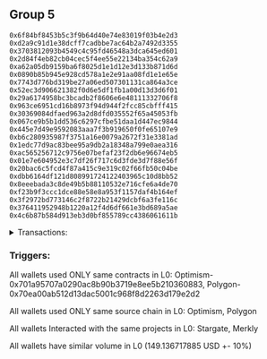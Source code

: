 ## Group 5

```0x6b62c4326c59604d3728e9458fa9ca95bb506099
0x6f84bf8453b5c3f9b64d40e74e83019f03b4e2d3
0xd2a9c91d1e38dcff7cadbbe7ac64b2a7492d3355
0x3703812093b4549c4c95fd46548a3dca645ed601
0x2d84f4eb82cb04cec5f4ee55e22134ba354c62a9
0xa62a05db9159ba6f8025d1e1d12e3d133b871d6d
0x0890b85b945e928cd578a1e2e91aa08fd1e1e65e
0x7743d776bd319be27a06ed507301131ca864a3ce
0x52ec3d906621382f0d6e5df1fb1a00d13d3d6f01
0x29a6174958bc3bcadb2f8606e6e48111332706f8
0x963ce6951cd16b8973f94d944f2fcc85cbfff415
0x30369084dfaed963a2d8dfd035552f65a45053fb
0x067ce9b5b1dd536c6297cfbe51daa1d447ec9844
0x445e7d49e9592083aaa7f3b919650f0fe65107e9
0xb6c280935987f3751a16e0079a2672f31e3381ad
0x1edc77d9ac83bee95a9db2a18348a799e0aea316
0xac565256712c9756e07befaf23f2db6e96674eb5
0x01e7e604952e3c7df26f717c6d3fde3d7f88e56f
0x20bac6c5fcd4f87a415c9e319c02f66fb50c04be
0xdbb6164df121d808991724122403965c10d8bb52
0x8eeebada3c8de49b5b88110532e716cfe6a4de70
0xf23b9f3ccc1dce88e58e8a953f1157daf4b164ef
0x3f2972bd773146c2f8722b21429dcbf6a3fe116c
0x376411952948b1220a12f4d6df661e3bd689a5ae
0x4c6b87b584d913eb3d0bf855789cc4386061611b
```
<details>
<summary>Transactions:</summary>

Hashes: 

Wallet: 0x6b62c4326c59604d3728e9458fa9ca95bb506099

       Hash: 0xfaee5d4557bd07dd66037f4b1d8ff6aa216adbb3334fb1298fbf2e51236ee1d8
         - source chain: Optimism
         - destination chain: Polygon
         - project: Stargate
         - contract: 0x701a95707a0290ac8b90b3719e8ee5b210360883
         - value USD: 149.136717885
       Hash: 0x7e7dde2f03f85ec06584f19960752fbce0f577e97e310848813afa86e577e564
         - source chain: Polygon
         - destination chain: Optimism
         - project: Merkly
         - contract: 0x70ea00ab512d13dac5001c968f8d2263d179e2d2
       Hash: 0x9923c34e9687b00a2de515cfe5f603096baa5e84ca6aba05a335f936896aacb6
         - source chain: Polygon
         - destination chain: Celo Mainnet
         - project: Merkly
         - contract: 0x70ea00ab512d13dac5001c968f8d2263d179e2d2
       Hash: 0xe71954f141d87c4947eb2f296976da70f4c43093e0c7acfab5e7145b471e10bf
         - source chain: Polygon
         - destination chain: Fuse Mainnet
         - project: Merkly
         - contract: 0x70ea00ab512d13dac5001c968f8d2263d179e2d2
       Hash: 0x90d24ee79cb80ae2a53d4ed8fa75183aa035dcc9b1f98fa402926e6083766605
         - source chain: Polygon
         - destination chain: Viction
         - project: Merkly
         - contract: 0x70ea00ab512d13dac5001c968f8d2263d179e2d2
Wallet: 0x6f84bf8453b5c3f9b64d40e74e83019f03b4e2d3

       Hash:0x2fd41af84e6647229122b0af7cd0e022f7e0fc0265c75a536223955c6443d9f3
         - source chain: Optimism
         - destination chain: Polygon
         - project: Stargate
         - contract: 0x701a95707a0290ac8b90b3719e8ee5b210360883
         - value USD: 149.346518729
       Hash:0x0b88892a673c35cc680aa6f57d849c312efe2c419c4cd0de46be8a72e5c7ee69
         - source chain: Polygon
         - destination chain: Viction
         - project: Merkly
         - contract: 0x70ea00ab512d13dac5001c968f8d2263d179e2d2
       Hash:0xf314d369c81fc480207858241bff6a4b963827afa558bc053918091f06ec1121
         - source chain: Polygon
         - destination chain: DFK
         - project: Merkly
         - contract: 0x70ea00ab512d13dac5001c968f8d2263d179e2d2
       Hash:0x2a0ffb6f2c8d4e6a46b69bb0980e1b2084b6517bb44fec299ab6771f5f8ef1ee
         - source chain: Polygon
         - destination chain: Gnosis
         - project: Merkly
         - contract: 0x70ea00ab512d13dac5001c968f8d2263d179e2d2
       Hash:0x10ac07cb50698412b0928d8161a66f0631b035f581c8389f8b30afb2e0ac56ee
         - source chain: Polygon
         - destination chain: Mode
         - project: Merkly
         - contract: 0x70ea00ab512d13dac5001c968f8d2263d179e2d2
Wallet: 0xd2a9c91d1e38dcff7cadbbe7ac64b2a7492d3355

       Hash:0x2d9efbd1c70315a0eab39d6d05746a0a449d9b3809b7006d79fd2d59bbc05ae0
         - source chain: Optimism
         - destination chain: Polygon
         - project: Stargate
         - contract: 0x701a95707a0290ac8b90b3719e8ee5b210360883
         - value USD: 149.331921976
       Hash:0x9754933dd3dfd7688f74f2f99b793fbadd75bf115b9b4a74f1da3af3acb7a9e3
         - source chain: Polygon
         - destination chain: Merit Circle
         - project: Merkly
         - contract: 0x70ea00ab512d13dac5001c968f8d2263d179e2d2
       Hash:0xf1b40cb8ca3cf9656ff6c87e28499c1d2a26be0f02d7cc517c8f49df0a442ac4
         - source chain: Polygon
         - destination chain: Optimism
         - project: Merkly
         - contract: 0x70ea00ab512d13dac5001c968f8d2263d179e2d2
       Hash:0x26714a97586cc66feb037503b51d1ef266946696212fab7c424aff2bb939ddf3
         - source chain: Polygon
         - destination chain: Mode
         - project: Merkly
         - contract: 0x70ea00ab512d13dac5001c968f8d2263d179e2d2
       Hash:0x51877b94c721af0fa17a111e069f3dad0a68ef375c4a802933572559bf4dd03a
         - source chain: Polygon
         - destination chain: Aptos
         - project: Merkly
         - contract: 0x70ea00ab512d13dac5001c968f8d2263d179e2d2
Wallet: 0x3703812093b4549c4c95fd46548a3dca645ed601

       Hash:0xd1f868504e2d029664e176e4ca72b98aeedd418e9e29c3b88e32aec6ab677563
         - source chain: Optimism
         - destination chain: Polygon
         - project: Stargate
         - contract: 0x701a95707a0290ac8b90b3719e8ee5b210360883
         - value USD: 149.311894918
       Hash:0x7db7a4dddd40bcf9892430d4a50172c15b1d092a9958967e37663c0aa2e01c5a
         - source chain: Polygon
         - destination chain: Klaytn Mainnet Cypress
         - project: Merkly
         - contract: 0x70ea00ab512d13dac5001c968f8d2263d179e2d2
       Hash:0x053706997fd857c754cbc7bccfbcd6adec5e4ddf603730e439e4dbeeaaf7fead
         - source chain: Polygon
         - destination chain: Fuse Mainnet
         - project: Merkly
         - contract: 0x70ea00ab512d13dac5001c968f8d2263d179e2d2
       Hash:0xa8fb0690551eea058325e45a871eff57791db3205f7e18f3b9af674368e97146
         - source chain: Polygon
         - destination chain: Celo Mainnet
         - project: Merkly
         - contract: 0x70ea00ab512d13dac5001c968f8d2263d179e2d2
       Hash:0x4f3938b3d6bae141af29bf2b5ec4b2750de6a321cd200c075005fa162e122bef
         - source chain: Polygon
         - destination chain: Celo Mainnet
         - project: Merkly
         - contract: 0x70ea00ab512d13dac5001c968f8d2263d179e2d2
Wallet: 0x2d84f4eb82cb04cec5f4ee55e22134ba354c62a9

       Hash:0xd8e1f5e4cc0cdfaa49c90531c0978c3046d62d3a5f0a89cc9d7080b520d25683
         - source chain: Optimism
         - destination chain: Polygon
         - project: Stargate
         - contract: 0x701a95707a0290ac8b90b3719e8ee5b210360883
         - value USD: 149.292859369
       Hash:0x19b46488b5506560e756b48a7033f5ef67ea4f8349c0c7a4c5467468ee8d99b2
         - source chain: Polygon
         - destination chain: Optimism
         - project: Merkly
         - contract: 0x70ea00ab512d13dac5001c968f8d2263d179e2d2
       Hash:0xe63057681792dd77a9ee1448e436156a9143a9133d5f28092328b66012b4d961
         - source chain: Polygon
         - destination chain: Mode
         - project: Merkly
         - contract: 0x70ea00ab512d13dac5001c968f8d2263d179e2d2
       Hash:0xbdd9e431cacf08ec23f270909bc8e8e39882e97e135b8b10155aa496f6a4fe05
         - source chain: Polygon
         - destination chain: Celo Mainnet
         - project: Merkly
         - contract: 0x70ea00ab512d13dac5001c968f8d2263d179e2d2
       Hash:0xdaf076536006ff3f4d21f43d7a2913f50f482ae8c508cebe2b28e021eea6a868
         - source chain: Polygon
         - destination chain: Klaytn Mainnet Cypress
         - project: Merkly
         - contract: 0x70ea00ab512d13dac5001c968f8d2263d179e2d2
Wallet: 0xa62a05db9159ba6f8025d1e1d12e3d133b871d6d

       Hash:0xfd771b4bf553dd1885ed5a4f222c6b14cc3fbdeda5f1ad9bfe7f4ce0686cf67f
         - source chain: Optimism
         - destination chain: Polygon
         - project: Stargate
         - contract: 0x701a95707a0290ac8b90b3719e8ee5b210360883
         - value USD: 149.329185335
       Hash:0x02fe34556e2fd8c3b89d75d7c00ddd4adc3446cae1dca524771c6c472e3cfa6f
         - source chain: Polygon
         - destination chain: Klaytn Mainnet Cypress
         - project: Merkly
         - contract: 0x70ea00ab512d13dac5001c968f8d2263d179e2d2
       Hash:0x8a1847263914fbfc06fb628815c4a084b40e84f84282b25cc7698f20c431e75e
         - source chain: Polygon
         - destination chain: Moonbeam
         - project: Merkly
         - contract: 0x70ea00ab512d13dac5001c968f8d2263d179e2d2
       Hash:0xae7b7faeddbfd41410531e821d9c9df8ad8d82e20f83c15b1cfbd1dd08b3acd2
         - source chain: Polygon
         - destination chain: Moonriver
         - project: Merkly
         - contract: 0x70ea00ab512d13dac5001c968f8d2263d179e2d2
       Hash:0x137fc8fe3dbf2e127456dee31623a5baf025de7aa87f123c050fb3528dfc6e88
         - source chain: Polygon
         - destination chain: Gnosis
         - project: Merkly
         - contract: 0x70ea00ab512d13dac5001c968f8d2263d179e2d2
       Hash:0xa8eb15c58d60297037521384a3629caaa13d3664c678b78f8e7179c8b92c6f7f
         - source chain: Polygon
         - destination chain: Merit Circle
         - project: Merkly
         - contract: 0x70ea00ab512d13dac5001c968f8d2263d179e2d2
Wallet: 0x0890b85b945e928cd578a1e2e91aa08fd1e1e65e

       Hash:0xcf729089c850b9de9221d2448971865f24a071ecc12f5c87ebde5e9b73c39914
         - source chain: Optimism
         - destination chain: Polygon
         - project: Stargate
         - contract: 0x701a95707a0290ac8b90b3719e8ee5b210360883
         - value USD: 149.346267854
       Hash:0xaa9159dd6c5825d2b8d063515a7bc8b2fc4e93084b0908cb91d0dc7dbb5e80f6
         - source chain: Polygon
         - destination chain: Moonriver
         - project: Merkly
         - contract: 0x70ea00ab512d13dac5001c968f8d2263d179e2d2
       Hash:0x89f008f6599bd254b3e2885667478eef4f59ddc4040ee019f5ef97cb0481d3ea
         - source chain: Polygon
         - destination chain: Moonbeam
         - project: Merkly
         - contract: 0x70ea00ab512d13dac5001c968f8d2263d179e2d2
       Hash:0xd87eb4a2031d46e7b13696f153aafdef82e8707ed27ba858a4d233ab77816fd4
         - source chain: Polygon
         - destination chain: Gnosis
         - project: Merkly
         - contract: 0x70ea00ab512d13dac5001c968f8d2263d179e2d2
       Hash:0x7b3da1770206959419c51dc95ed7198c7238a5dbf76d65fff749cfc78f0f00a9
         - source chain: Polygon
         - destination chain: Fuse Mainnet
         - project: Merkly
         - contract: 0x70ea00ab512d13dac5001c968f8d2263d179e2d2
       Hash:0x7443937f8e16b0e98826cfbd7dcbc433f011e23412e3d6e2797b98d4eda00b94
         - source chain: Polygon
         - destination chain: Celo Mainnet
         - project: Merkly
         - contract: 0x70ea00ab512d13dac5001c968f8d2263d179e2d2
Wallet: 0x7743d776bd319be27a06ed507301131ca864a3ce

       Hash:0x422ca110fb3444842b00a326f659c8ca43180b0ba55d4b236100d62cda4da522
         - source chain: Optimism
         - destination chain: Polygon
         - project: Stargate
         - contract: 0x701a95707a0290ac8b90b3719e8ee5b210360883
         - value USD: 149.314394677
       Hash:0xdff3ddfcb4988ac1f458fec33048b8404d92ab095b943d4e2e1686ce705658c7
         - source chain: Polygon
         - destination chain: DFK
         - project: Merkly
         - contract: 0x70ea00ab512d13dac5001c968f8d2263d179e2d2
       Hash:0xd6ba5c9eacc0da569e0a69f2c19db803dccafbff3fdf40e1e52088bbd67308dd
         - source chain: Polygon
         - destination chain: Merit Circle
         - project: Merkly
         - contract: 0x70ea00ab512d13dac5001c968f8d2263d179e2d2
       Hash:0x9155f6dd69b02828d8f98cd0ad44a5b8d08410f19d386f9dc0fd55efde6921a9
         - source chain: Polygon
         - destination chain: Viction
         - project: Merkly
         - contract: 0x70ea00ab512d13dac5001c968f8d2263d179e2d2
       Hash:0x4ae43772ee56a3ca736323e33de48184911255c73756aff50a9fb0ae720037a5
         - source chain: Polygon
         - destination chain: Gnosis
         - project: Merkly
         - contract: 0x70ea00ab512d13dac5001c968f8d2263d179e2d2
       Hash:0x4cf4cb6c007e43a6b2a1fcc336617169b53bc3196e904619d2a83676c3e97521
         - source chain: Polygon
         - destination chain: Fuse Mainnet
         - project: Merkly
         - contract: 0x70ea00ab512d13dac5001c968f8d2263d179e2d2
Wallet: 0x52ec3d906621382f0d6e5df1fb1a00d13d3d6f01

       Hash:0x28e81b9210cec94145abad6d66db7422701280b59e8e68ed4849e34598730b35
         - source chain: Optimism
         - destination chain: Polygon
         - project: Stargate
         - contract: 0x701a95707a0290ac8b90b3719e8ee5b210360883
         - value USD: 149.331296287
       Hash:0xee14bff3dfb1494fcd4a05f6c2aa8af2c6efe7dac003f7350e6a6fba378209cc
         - source chain: Polygon
         - destination chain: Fuse Mainnet
         - project: Merkly
         - contract: 0x70ea00ab512d13dac5001c968f8d2263d179e2d2
       Hash:0xd3261d143e55d3f0692dbc989360a713a963c341639bb17d462872ddb0f4a493
         - source chain: Polygon
         - destination chain: Klaytn Mainnet Cypress
         - project: Merkly
         - contract: 0x70ea00ab512d13dac5001c968f8d2263d179e2d2
       Hash:0xa0d76529ade4b552075b6a29c4bd5bba8d0af8e5c915f7719c16c2cf485539ed
         - source chain: Polygon
         - destination chain: Moonbeam
         - project: Merkly
         - contract: 0x70ea00ab512d13dac5001c968f8d2263d179e2d2
       Hash:0x46cec596ac99e70dc55b71655f7805c6bd1e0ecc8cab2a61cf64d8122c682d05
         - source chain: Polygon
         - destination chain: Moonbeam
         - project: Merkly
         - contract: 0x70ea00ab512d13dac5001c968f8d2263d179e2d2
Wallet: 0x29a6174958bc3bcadb2f8606e6e48111332706f8

       Hash:0x174e24bea1ced6fd90cea8bef1c8cc530ddbdbc1a712041f4f4fde5b61de0e5e
         - source chain: Optimism
         - destination chain: Polygon
         - project: Stargate
         - contract: 0x701a95707a0290ac8b90b3719e8ee5b210360883
         - value USD: 149.3288515
       Hash:0xdd6d843a4db9a8d5bf3d93afad5d6e1ae1e3c40f6382b411a92cc0fffc752a73
         - source chain: Polygon
         - destination chain: Moonriver
         - project: Merkly
         - contract: 0x70ea00ab512d13dac5001c968f8d2263d179e2d2
       Hash:0xa68a5daeed6b88316f098009a72ac329d85972f9f7f71c60935c2820e3632cf7
         - source chain: Polygon
         - destination chain: DFK
         - project: Merkly
         - contract: 0x70ea00ab512d13dac5001c968f8d2263d179e2d2
       Hash:0xe193532e92d776caf2898fe84aaeee2271651a1d864187374a0e874c9d29d9e5
         - source chain: Polygon
         - destination chain: Gnosis
         - project: Merkly
         - contract: 0x70ea00ab512d13dac5001c968f8d2263d179e2d2
       Hash:0x2a3b9730e226d3170e7050477eece386c0d7a44cd620e39698a7379ee51de02c
         - source chain: Polygon
         - destination chain: Moonriver
         - project: Merkly
         - contract: 0x70ea00ab512d13dac5001c968f8d2263d179e2d2
Wallet: 0x963ce6951cd16b8973f94d944f2fcc85cbfff415

       Hash:0x9831ca5ce0aa604bee4269c3da91b309f85861c28f72e43af3ed7e2b33f5c179
         - source chain: Optimism
         - destination chain: Polygon
         - project: Stargate
         - contract: 0x701a95707a0290ac8b90b3719e8ee5b210360883
         - value USD: 149.336186859
       Hash:0x836a6fb610008485f5f0d69f26d166363690daa8e5bff527628255ae66715c5f
         - source chain: Polygon
         - destination chain: Merit Circle
         - project: Merkly
         - contract: 0x70ea00ab512d13dac5001c968f8d2263d179e2d2
       Hash:0x72bf4f806fa7d7c38bfbb30b24a7587c8f6cb876746eb6c3e9088152ceb0193c
         - source chain: Polygon
         - destination chain: Viction
         - project: Merkly
         - contract: 0x70ea00ab512d13dac5001c968f8d2263d179e2d2
       Hash:0x9e1c6b80f3b52eb9ced11bc7acc02c9c34620eae51c873406d3aa385466f2f4c
         - source chain: Polygon
         - destination chain: Mode
         - project: Merkly
         - contract: 0x70ea00ab512d13dac5001c968f8d2263d179e2d2
       Hash:0x56e42a971caa41bf9eb77dc313021727995c0ff218836ffe9bacf5c947d96bba
         - source chain: Polygon
         - destination chain: Gnosis
         - project: Merkly
         - contract: 0x70ea00ab512d13dac5001c968f8d2263d179e2d2
Wallet: 0x30369084dfaed963a2d8dfd035552f65a45053fb

       Hash:0xe2ad872c77c53ba244068f49a282b107261bfdfe6d96553a96ea1ca75c345633
         - source chain: Optimism
         - destination chain: Polygon
         - project: Stargate
         - contract: 0x701a95707a0290ac8b90b3719e8ee5b210360883
         - value USD: 149.290845368
       Hash:0x34b691cb3e5a9951072a33386d26385c24cc7c3d7a86d06318a2ab61b2d886a5
         - source chain: Polygon
         - destination chain: Celo Mainnet
         - project: Merkly
         - contract: 0x70ea00ab512d13dac5001c968f8d2263d179e2d2
       Hash:0x7a3c2d6dac6cb09f5d5348c26ed1e58bdce5980c195775421eab37863f4d4981
         - source chain: Polygon
         - destination chain: Optimism
         - project: Merkly
         - contract: 0x70ea00ab512d13dac5001c968f8d2263d179e2d2
       Hash:0x8335f73d29866ce49da8931784ca080008477852187ee931f024ed5a47e46829
         - source chain: Polygon
         - destination chain: Fuse Mainnet
         - project: Merkly
         - contract: 0x70ea00ab512d13dac5001c968f8d2263d179e2d2
       Hash:0xd6ccda50932f4c87c4d7d1147f54c691ad60ab33e4c5eeb6e5f658e1e87b42a8
         - source chain: Polygon
         - destination chain: DFK
         - project: Merkly
         - contract: 0x70ea00ab512d13dac5001c968f8d2263d179e2d2
Wallet: 0x067ce9b5b1dd536c6297cfbe51daa1d447ec9844

       Hash:0xc8a186745e384c0f183174b6c34749710847f622da5d779baa97855fadb9a517
         - source chain: Optimism
         - destination chain: Polygon
         - project: Stargate
         - contract: 0x701a95707a0290ac8b90b3719e8ee5b210360883
         - value USD: 149.280880316
       Hash:0x88cef2d60c01f1498fdd443a66531b036abc3b3b8f5c4c69ee65ece70e3f8b29
         - source chain: Polygon
         - destination chain: Klaytn Mainnet Cypress
         - project: Merkly
         - contract: 0x70ea00ab512d13dac5001c968f8d2263d179e2d2
       Hash:0xb00a098971da94bf321acbed3fa3c51b0d11254d8f9647b3fbe7679e9e6cee9e
         - source chain: Polygon
         - destination chain: Moonbeam
         - project: Merkly
         - contract: 0x70ea00ab512d13dac5001c968f8d2263d179e2d2
       Hash:0xef4319722386323b613e09eaa5158f2c377d24a82f13e2e2d0b78ac71a2d606f
         - source chain: Polygon
         - destination chain: Moonriver
         - project: Merkly
         - contract: 0x70ea00ab512d13dac5001c968f8d2263d179e2d2
       Hash:0xd307db415a5f35dc09ee1aeb86b1a27cd54a52506d7eddbb2af085092ec540cf
         - source chain: Polygon
         - destination chain: Viction
         - project: Merkly
         - contract: 0x70ea00ab512d13dac5001c968f8d2263d179e2d2
Wallet: 0x445e7d49e9592083aaa7f3b919650f0fe65107e9

       Hash:0x3c94da1392c53297b5f6046fe7753dbe5f569b37b56a96ee09d4917df3c05a5e
         - source chain: Optimism
         - destination chain: Polygon
         - project: Stargate
         - contract: 0x701a95707a0290ac8b90b3719e8ee5b210360883
         - value USD: 149.084259928
       Hash:0x689304271b070703cde5d40d509bb3addaca6f1be7e54bd2bc6511b60001a574
         - source chain: Polygon
         - destination chain: DFK
         - project: Merkly
         - contract: 0x70ea00ab512d13dac5001c968f8d2263d179e2d2
       Hash:0x7e41f79b39aac892eb4d29e6a45b989433764fb5c7fc1150233f46cefcae786e
         - source chain: Polygon
         - destination chain: Viction
         - project: Merkly
         - contract: 0x70ea00ab512d13dac5001c968f8d2263d179e2d2
       Hash:0xbf3cc0276088a0fa455fcebc6c32025835e49202cbed3615631ed5c0d4d168e8
         - source chain: Polygon
         - destination chain: Gnosis
         - project: Merkly
         - contract: 0x70ea00ab512d13dac5001c968f8d2263d179e2d2
       Hash:0xdc5baf3512a6a96556c87edfd8f74663baaa9770fd77ced705cd5bcc45dcb898
         - source chain: Polygon
         - destination chain: Merit Circle
         - project: Merkly
         - contract: 0x70ea00ab512d13dac5001c968f8d2263d179e2d2
Wallet: 0xb6c280935987f3751a16e0079a2672f31e3381ad

       Hash:0x19fa0dff18ee0067cb71cefabba19d11e5a06cdc424c7b76b0973aa3c1fd7516
         - source chain: Optimism
         - destination chain: Polygon
         - project: Stargate
         - contract: 0x701a95707a0290ac8b90b3719e8ee5b210360883
         - value USD: 149.257981684
       Hash:0x1c18e405a343ad20bef338fd3d4715e2f146b8238dd7ba0969969e1828776e2f
         - source chain: Polygon
         - destination chain: Merit Circle
         - project: Merkly
         - contract: 0x70ea00ab512d13dac5001c968f8d2263d179e2d2
       Hash:0x0847a8c23c5e5da99c35b05f680331398d61ea5d53c9b4f90bdfb53137879975
         - source chain: Polygon
         - destination chain: Optimism
         - project: Merkly
         - contract: 0x70ea00ab512d13dac5001c968f8d2263d179e2d2
       Hash:0x3d3e557de616f91b808405edb437fe5d6d6877244876fec1c4ae8975ce5635d2
         - source chain: Polygon
         - destination chain: Mode
         - project: Merkly
         - contract: 0x70ea00ab512d13dac5001c968f8d2263d179e2d2
       Hash:0x5a69a449536560a633d3dbc1601b2ee6b348ffcac617f84e34a1530e2da277a2
         - source chain: Polygon
         - destination chain: Mode
         - project: Merkly
         - contract: 0x70ea00ab512d13dac5001c968f8d2263d179e2d2
Wallet: 0x1edc77d9ac83bee95a9db2a18348a799e0aea316

       Hash:0x6f93c6e35b86364123ed11b1760272b15f0c60867f5fefd3f31d527df7ee9360
         - source chain: Optimism
         - destination chain: Polygon
         - project: Stargate
         - contract: 0x701a95707a0290ac8b90b3719e8ee5b210360883
         - value USD: 149.255946694
       Hash:0x2ba5fc09c52b04574a15ed4ada6618d41cb96ae8059a5ce45694bc27a183da54
         - source chain: Polygon
         - destination chain: Celo Mainnet
         - project: Merkly
         - contract: 0x70ea00ab512d13dac5001c968f8d2263d179e2d2
       Hash:0x583b3cb561d5ba8ba5b0447979814713fd894cde7d29520823d2cede7490abb0
         - source chain: Polygon
         - destination chain: Fuse Mainnet
         - project: Merkly
         - contract: 0x70ea00ab512d13dac5001c968f8d2263d179e2d2
       Hash:0x7823b01ab95c3e94ae2a32c9a2ae9af12102270987be3a0a4af83748378e7f47
         - source chain: Polygon
         - destination chain: Klaytn Mainnet Cypress
         - project: Merkly
         - contract: 0x70ea00ab512d13dac5001c968f8d2263d179e2d2
       Hash:0xa9653411c2987ffaf156392c8689f983c34a8a3d4f7b8376e30a4d5f5ab20e62
         - source chain: Polygon
         - destination chain: Aptos
         - project: Merkly
         - contract: 0x70ea00ab512d13dac5001c968f8d2263d179e2d2
Wallet: 0xac565256712c9756e07befaf23f2db6e96674eb5

       Hash:0x82d53b3b0584105b87f71e1406d32b4a43e7a96c504e60f3ee3f79952ad97933
         - source chain: Optimism
         - destination chain: Polygon
         - project: Stargate
         - contract: 0x701a95707a0290ac8b90b3719e8ee5b210360883
         - value USD: 149.254773277
       Hash:0x86992f5407f6191507aa8367a99c968c04cd1bf384710adb6fa3e4bf10e427a2
         - source chain: Polygon
         - destination chain: Gnosis
         - project: Merkly
         - contract: 0x70ea00ab512d13dac5001c968f8d2263d179e2d2
       Hash:0x4b0772ef7b3c54fb1adf5c0ced24c139df3eea616906d5c1134c437729ba009d
         - source chain: Polygon
         - destination chain: Moonriver
         - project: Merkly
         - contract: 0x70ea00ab512d13dac5001c968f8d2263d179e2d2
       Hash:0x3af649718f44d9f03f1029c7325bdbd5ead5fe38ffd81d45151d03eba186efff
         - source chain: Polygon
         - destination chain: Moonbeam
         - project: Merkly
         - contract: 0x70ea00ab512d13dac5001c968f8d2263d179e2d2
       Hash:0x8cb16a91c861a54a7445ebd61f848e8e621c8940618eda12b1121696e78843bf
         - source chain: Polygon
         - destination chain: Celo Mainnet
         - project: Merkly
         - contract: 0x70ea00ab512d13dac5001c968f8d2263d179e2d2
Wallet: 0x01e7e604952e3c7df26f717c6d3fde3d7f88e56f

       Hash:0x8cb308642d43cf9336a2342133217d6f22adef87ff7d9625e8a0c292eee23cf3
         - source chain: Optimism
         - destination chain: Polygon
         - project: Stargate
         - contract: 0x701a95707a0290ac8b90b3719e8ee5b210360883
         - value USD: 149.274740364
       Hash:0xab46ed97df67802ee06d74e47c9384edfbab8f5f30a7fd3dbe78d771358d5ca0
         - source chain: Polygon
         - destination chain: Viction
         - project: Merkly
         - contract: 0x70ea00ab512d13dac5001c968f8d2263d179e2d2
       Hash:0x3b08152fa90cf815fdfe62d41229491c965cf824a3bc1efff40a71d59cd31566
         - source chain: Polygon
         - destination chain: Merit Circle
         - project: Merkly
         - contract: 0x70ea00ab512d13dac5001c968f8d2263d179e2d2
       Hash:0x6a82f4cc9807e810b3dd4dbbb792154a8c47bb865a4b03ebe2e90ed58b55fc86
         - source chain: Polygon
         - destination chain: DFK
         - project: Merkly
         - contract: 0x70ea00ab512d13dac5001c968f8d2263d179e2d2
       Hash:0x05da78a346458ba7eec8da9b8de717d171e37c4da317e405f2169c62f5ae56bf
         - source chain: Polygon
         - destination chain: Fuse Mainnet
         - project: Merkly
         - contract: 0x70ea00ab512d13dac5001c968f8d2263d179e2d2
Wallet: 0x20bac6c5fcd4f87a415c9e319c02f66fb50c04be

       Hash:0x2067222cd24a2cd912e1edd7d42a2379da60d90f0f7e777497bad28f9ef754dd
         - source chain: Optimism
         - destination chain: Polygon
         - project: Stargate
         - contract: 0x701a95707a0290ac8b90b3719e8ee5b210360883
         - value USD: 149.296205707
       Hash:0xd80f75f431d3429d437d2dfe71d8677d0ce7dc1d9b912f1f25aa78fbc01c0d04
         - source chain: Polygon
         - destination chain: Mode
         - project: Merkly
         - contract: 0x70ea00ab512d13dac5001c968f8d2263d179e2d2
       Hash:0xe111332d05dd9c0446c89b12335779e63a0146ca54122ba2305cce1488b07867
         - source chain: Polygon
         - destination chain: Celo Mainnet
         - project: Merkly
         - contract: 0x70ea00ab512d13dac5001c968f8d2263d179e2d2
       Hash:0x09eafd374f77c1eb3fac76c132464aed72948e9e4b5f10228b16d851212eb856
         - source chain: Polygon
         - destination chain: Optimism
         - project: Merkly
         - contract: 0x70ea00ab512d13dac5001c968f8d2263d179e2d2
       Hash:0x7e7d806cf3314087da91a5614135fa0ed8dedc865ac963e6b551011e90e6e070
         - source chain: Polygon
         - destination chain: Klaytn Mainnet Cypress
         - project: Merkly
         - contract: 0x70ea00ab512d13dac5001c968f8d2263d179e2d2
Wallet: 0xdbb6164df121d808991724122403965c10d8bb52

       Hash:0x6953d7b7be786b414588839c7bf2524b857e2f54655fa8d57006bd37be908f1e
         - source chain: Optimism
         - destination chain: Polygon
         - project: Stargate
         - contract: 0x701a95707a0290ac8b90b3719e8ee5b210360883
         - value USD: 149.284989276
       Hash:0xeacffd379d263753eea8931a58d20d5517013ddf194a85f051ad277b7b87cf4a
         - source chain: Polygon
         - destination chain: Klaytn Mainnet Cypress
         - project: Merkly
         - contract: 0x70ea00ab512d13dac5001c968f8d2263d179e2d2
       Hash:0x6f6093d91a34daf2b0a1988fe8a659502688e152085e95bdfea2783cc1f04524
         - source chain: Polygon
         - destination chain: Moonbeam
         - project: Merkly
         - contract: 0x70ea00ab512d13dac5001c968f8d2263d179e2d2
       Hash:0x22d8776a932201c224c0db90c623aebd1778a870623122e72bda9631324b89a3
         - source chain: Polygon
         - destination chain: Fuse Mainnet
         - project: Merkly
         - contract: 0x70ea00ab512d13dac5001c968f8d2263d179e2d2
       Hash:0xf6dbc540648e783a8054e1e722096e9097297ff77e8b45a4db55a0065de32c2f
         - source chain: Polygon
         - destination chain: Moonbeam
         - project: Merkly
         - contract: 0x70ea00ab512d13dac5001c968f8d2263d179e2d2
Wallet: 0x8eeebada3c8de49b5b88110532e716cfe6a4de70

       Hash:0x38efb20e44239e0438e4f016da306ce14e13dbc394b8d1c5a423245957485f69
         - source chain: Optimism
         - destination chain: Polygon
         - project: Stargate
         - contract: 0x701a95707a0290ac8b90b3719e8ee5b210360883
         - value USD: 149.297410109
       Hash:0xe2c33c742f67a836ea3382ebd5ce314d2322bfbe39d309d83f0b7103b668e3fb
         - source chain: Polygon
         - destination chain: Gnosis
         - project: Merkly
         - contract: 0x70ea00ab512d13dac5001c968f8d2263d179e2d2
       Hash:0x9a90b7249d363f2856ab3c0821139304eac5cf7341dcf6324d6e97466e4f42ad
         - source chain: Polygon
         - destination chain: Moonriver
         - project: Merkly
         - contract: 0x70ea00ab512d13dac5001c968f8d2263d179e2d2
       Hash:0x290ee053f0d009a5bbee0db8cc1f7583bbc7c5b2101c058cdd8860151ec55f10
         - source chain: Polygon
         - destination chain: Moonbeam
         - project: Merkly
         - contract: 0x70ea00ab512d13dac5001c968f8d2263d179e2d2
       Hash:0xcec8252b071e3090ac416b4b6bb08d73ac554c93ff157008cd47606b4dac04a7
         - source chain: Polygon
         - destination chain: Moonriver
         - project: Merkly
         - contract: 0x70ea00ab512d13dac5001c968f8d2263d179e2d2
Wallet: 0xf23b9f3ccc1dce88e58e8a953f1157daf4b164ef

       Hash:0x0f305d8c3bab05976511fac0f8f698c09d89568ba13d590231007a3e8e3aa10b
         - source chain: Optimism
         - destination chain: Polygon
         - project: Stargate
         - contract: 0x701a95707a0290ac8b90b3719e8ee5b210360883
         - value USD: 149.324746538
       Hash:0x19b51a2042f24a4f08614b463228768e938bd8112c2770fd33bdf3932b544a85
         - source chain: Polygon
         - destination chain: Viction
         - project: Merkly
         - contract: 0x70ea00ab512d13dac5001c968f8d2263d179e2d2
       Hash:0x2dbf2f100777abc4270bad2ce5f9badf0bf4a2cbafb660fcf3880373358883f5
         - source chain: Polygon
         - destination chain: DFK
         - project: Merkly
         - contract: 0x70ea00ab512d13dac5001c968f8d2263d179e2d2
       Hash:0xa3f1bc508479641ce21b560348dd2ad327559e8e6fdc85e9f33b3d26a9d1dbca
         - source chain: Polygon
         - destination chain: Merit Circle
         - project: Merkly
         - contract: 0x70ea00ab512d13dac5001c968f8d2263d179e2d2
       Hash:0x3dff275b76b44d7ee6c0764f82413dfd23f26f85ecee9fbb52d618a201fd39c2
         - source chain: Polygon
         - destination chain: Gnosis
         - project: Merkly
         - contract: 0x70ea00ab512d13dac5001c968f8d2263d179e2d2
Wallet: 0x3f2972bd773146c2f8722b21429dcbf6a3fe116c

       Hash:0x7288d55c3a55b38aeb321c211b9a6f518f07c872843cc0562e17d248447ab442
         - source chain: Optimism
         - destination chain: Polygon
         - project: Stargate
         - contract: 0x701a95707a0290ac8b90b3719e8ee5b210360883
         - value USD: 149.313006367
       Hash:0x502f652783621244f4411171f895cd13d7a88479fc8cbef9ce56d3281ce221ab
         - source chain: Polygon
         - destination chain: Celo Mainnet
         - project: Merkly
         - contract: 0x70ea00ab512d13dac5001c968f8d2263d179e2d2
       Hash:0xc6aae25abcfd2971935900ccc7a8060e2f78a0d11ce6103bca012c6f0c208abf
         - source chain: Polygon
         - destination chain: Mode
         - project: Merkly
         - contract: 0x70ea00ab512d13dac5001c968f8d2263d179e2d2
       Hash:0xb9cfc85b96ad3c3072236337215b8e2db136483102229606b875978c41d5bc95
         - source chain: Polygon
         - destination chain: Optimism
         - project: Merkly
         - contract: 0x70ea00ab512d13dac5001c968f8d2263d179e2d2
       Hash:0xe92ee6eaf538c5c47aa802e1f838c2c5da5fd13dfc59b4ada9bd00ae52a0b6ae
         - source chain: Polygon
         - destination chain: DFK
         - project: Merkly
         - contract: 0x70ea00ab512d13dac5001c968f8d2263d179e2d2
Wallet: 0x376411952948b1220a12f4d6df661e3bd689a5ae

       Hash:0x1018f619ed31be373597c23b91c7b7da5e8dbb4078c5be466742a92dedcac0f8
         - source chain: Optimism
         - destination chain: Polygon
         - project: Stargate
         - contract: 0x701a95707a0290ac8b90b3719e8ee5b210360883
         - value USD: 149.281372072
       Hash:0xb1a28cd0a94628e75c3f8fbb6fbd20d6d9c93b17f0be3db0577620d1bfbedc1e
         - source chain: Polygon
         - destination chain: Klaytn Mainnet Cypress
         - project: Merkly
         - contract: 0x70ea00ab512d13dac5001c968f8d2263d179e2d2
       Hash:0xe058ceb94b0aa5720b57f9d1cc200c82247f982c0303baa1accbe6e0b2cbabe8
         - source chain: Polygon
         - destination chain: Fuse Mainnet
         - project: Merkly
         - contract: 0x70ea00ab512d13dac5001c968f8d2263d179e2d2
       Hash:0xa69da04f1da388907a3918c5cec0edf18003ca738e0b8f5edd23fdc6f1cc44fc
         - source chain: Polygon
         - destination chain: Moonbeam
         - project: Merkly
         - contract: 0x70ea00ab512d13dac5001c968f8d2263d179e2d2
       Hash:0x0862c1e43a7d1bbbbd079a2949300922bf240d34b46a7ce5b490cce3e172b2fd
         - source chain: Polygon
         - destination chain: Viction
         - project: Merkly
         - contract: 0x70ea00ab512d13dac5001c968f8d2263d179e2d2
Wallet: 0x4c6b87b584d913eb3d0bf855789cc4386061611b

       Hash:0x90a59f555368aa98ccb4e4cc44ad7fb9e2742e54c3c6aacfa3350db0e0b66c9a
         - source chain: Optimism
         - destination chain: Polygon
         - project: Stargate
         - contract: 0x701a95707a0290ac8b90b3719e8ee5b210360883
         - value USD: 149.317079345
       Hash:0x85ba7c7ecf2a72efacf4f9a3d7be9c5b73b42665c2b7782e2aba5f7a716e0898
         - source chain: Polygon
         - destination chain: DFK
         - project: Merkly
         - contract: 0x70ea00ab512d13dac5001c968f8d2263d179e2d2
       Hash:0x8165a5fd0489573a96ad12e719dc27ff8409f0a4db3d330af287a7b6f7393452
         - source chain: Polygon
         - destination chain: Gnosis
         - project: Merkly
         - contract: 0x70ea00ab512d13dac5001c968f8d2263d179e2d2
       Hash:0x53cb7eb2782d5b7668a5080914136ec238ed0a7b7d54da75baf3abb373ebbdca
         - source chain: Polygon
         - destination chain: Moonriver
         - project: Merkly
         - contract: 0x70ea00ab512d13dac5001c968f8d2263d179e2d2
       Hash:0x5fd20055608724417fc22014489099e43b4fdc2232c9c759303544a26a6c7a5c
         - source chain: Polygon
         - destination chain: Merit Circle
         - project: Merkly
         - contract: 0x70ea00ab512d13dac5001c968f8d2263d179e2d2

</details>


### Triggers: 
All wallets used ONLY same contracts in L0: Optimism-0x701a95707a0290ac8b90b3719e8ee5b210360883, Polygon-0x70ea00ab512d13dac5001c968f8d2263d179e2d2

All wallets used ONLY same source chain in L0: Optimism, Polygon

All wallets Interacted with the same projects in L0: Stargate, Merkly

All wallets have similar volume in L0 (149.136717885 USD +- 10%)

